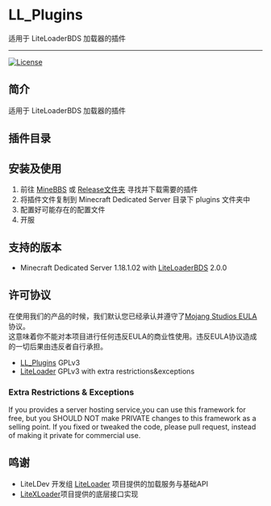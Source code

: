 # LL_Plugins
适用于 LiteLoaderBDS 加载器的插件

***

[![License](https://img.shields.io/badge/license-GPLv3-blue)](LICENSE)

## 简介
适用于 LiteLoaderBDS 加载器的插件

## 插件目录


## 安装及使用
1. 前往 [MineBBS](https://www.minebbs.com/resources/authors/xiaoqch.21476/) 或 [Release文件夹](Release) 寻找并下载需要的插件
1. 将插件文件复制到 Minecraft Dedicated Server 目录下 plugins 文件夹中
2. 配置好可能存在的配置文件
3. 开服


## 支持的版本
* Minecraft Dedicated Server 1.18.1.02 with [LiteLoaderBDS](https://www.minebbs.com/resources/liteloader.2059/) 2.0.0


## 许可协议
在使用我们的产品的时候，我们默认您已经承认并遵守了[Mojang Studios EULA](https://account.mojang.com/documents/minecraft_eula)协议。  
这意味着你不能对本项目进行任何违反EULA的商业性使用。违反EULA协议造成的一切后果由违反者自行承担。  

* [LL_Plugins](https://github.com/xiaoqch/LL_Plugins) GPLv3
* [LiteLoader](https://github.com/LiteLDev/LiteLoader) GPLv3 with extra restrictions&exceptions

### Extra Restrictions & Exceptions
If you provides a server hosting service,you can use this framework for free, but you SHOULD NOT make PRIVATE changes to this framework as a selling point. If you fixed or tweaked the code, please pull request, instead of making it private for commercial use. 

## 鸣谢
- LiteLDev 开发组 [LiteLoader](https://github.com/LiteLDev/LiteLoaderBDS) 项目提供的加载服务与基础API  
- [LiteXLoader](https://github.com/LiteLDev/LiteXLoader)项目提供的底层接口实现